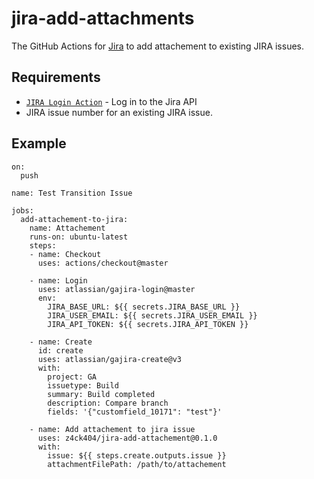 # jira-add-attachments

The GitHub Actions for [Jira](https://www.atlassian.com/software/jira) to add attachement to existing JIRA issues.


## Requirements

- [`JIRA Login Action`](https://github.com/marketplace/actions/jira-login) - Log in to the Jira API
-  JIRA issue number for an existing JIRA issue.

## Example

```
on:
  push

name: Test Transition Issue

jobs:
  add-attachement-to-jira:
    name: Attachement
    runs-on: ubuntu-latest
    steps:
    - name: Checkout
      uses: actions/checkout@master

    - name: Login
      uses: atlassian/gajira-login@master
      env:
        JIRA_BASE_URL: ${{ secrets.JIRA_BASE_URL }}
        JIRA_USER_EMAIL: ${{ secrets.JIRA_USER_EMAIL }}
        JIRA_API_TOKEN: ${{ secrets.JIRA_API_TOKEN }}

    - name: Create
      id: create
      uses: atlassian/gajira-create@v3
      with:
        project: GA
        issuetype: Build
        summary: Build completed
        description: Compare branch
        fields: '{"customfield_10171": "test"}'

    - name: Add attachement to jira issue
      uses: z4ck404/jira-add-attachement@0.1.0
      with:
        issue: ${{ steps.create.outputs.issue }}
        attachmentFilePath: /path/to/attachement
```








